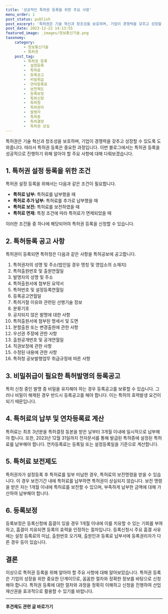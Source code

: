 ```yaml
---
title: '성공적인 특허권 등록을 위한 주요 사항'
menu_order: 1
post_status: publish
post_excerpt: '특허권은 기술 혁신과 창조성을 보호하며, 기업이 경쟁력을 갖추고 성장할 수 있도록 도와줍니다. 따라서 특허권 등록은 중요한 과정입니다. 이번 블로그에서는 특허권 등록을 성공적으로 진행하기 위해 알아야 할 주요 사항에 대해 다뤄보겠습니다.'
post_date: 2023-12-22 14:13:55
featured_image: _images/정보통신기술.png
taxonomy:
    category:
        - 정보통신기술
        - 특허권
    post_tag:
        - 특허권 등록
        -  설정등록
        -  특허료
        -  등록공고
        -  비밀취급
        -  연차등록료
        -  보전제도
        -  등록보정
        -  특허신청
        -  특허청
        -  특허권자
        -  발명자
        -  특허증
        -  특허결정
        -  특허권 상실
---
```



특허권은 기술 혁신과 창조성을 보호하며, 기업이 경쟁력을 갖추고 성장할 수 있도록 도와줍니다. 따라서 특허권 등록은 중요한 과정입니다. 이번 블로그에서는 특허권 등록을 성공적으로 진행하기 위해 알아야 할 주요 사항에 대해 다뤄보겠습니다.

## 1. 특허권 설정 등록을 위한 조건

특허권 설정 등록을 위해서는 다음과 같은 조건이 필요합니다.

- **특허료 납부:** 특허료를 납부했을 때
- **특허료 추가 납부:** 특허료를 추가로 납부했을 때
- **특허료 보전:** 특허료를 보전하였을 때
- **특허료 면제:** 특정 조건에 따라 특허료가 면제되었을 때

이러한 조건들 중 하나에 해당되어야 특허권 등록을 신청할 수 있습니다.

## 2. 특허등록 공고 사항

특허권이 등록되면 특허청은 다음과 같은 사항을 특허공보에 공고합니다.

1. 특허권자의 성명 및 주소(법인일 경우 명칭 및 영업소의 소재지)
2. 특허출원번호 및 출원연월일
3. 발명자의 성명 및 주소
4. 특허출원서에 첨부된 요약서
5. 특허번호 및 설정등록연월일
6. 등록공고연월일
7. 특허거절 이유와 관련된 선행기술 정보
8. 분류기호
9. 공지되지 않은 발명에 대한 사항
10. 특허출원서에 첨부된 명세서 및 도면
11. 분할출원 또는 변경출원에 관한 사항
12. 우선권 주장에 관한 사항
13. 출원공개번호 및 공개연월일
14. 직권보정에 관한 사항
15. 수정된 내용에 관한 사항
16. 특허청 공보발행업무 취급규정에 따른 사항

## 3. 비밀취급이 필요한 특허발명의 등록공고

특허 신청 중인 발명 중 비밀을 유지해야 하는 경우 등록공고를 보류할 수 있습니다. 그러나 비밀이 해제된 경우 반드시 등록공고를 해야 합니다. 이는 특허의 효력발생 요건이 되기 때문입니다.

## 4. 특허료의 납부 및 연차등록료 계산

특허료는 최초 3년분을 특허결정 등본을 받은 날부터 3개월 이내에 일시적으로 납부해야 합니다. 또한, 2023년 12월 31일까지 전자문서를 통해 발급된 특허증에 설정된 특허료를 납부해야 합니다. 연차등록료는 등록일 또는 설정등록일을 기준으로 계산합니다.

## 5. 특허료 보전제도

특허권자가 설정등록 후 특허료를 일부 미납한 경우, 특허료의 보전명령을 받을 수 있습니다. 이 경우 보전기간 내에 특허료를 납부하면 특허권이 상실되지 않습니다. 보전 명령을 받은 자는 1개월 이내에 특허료를 보전할 수 있으며, 부족하게 납부한 금액에 대해 가산하여 납부해야 합니다.

## 6. 등록보정

등록보정은 등록신청에 흠결이 있을 경우 1개월 이내에 이를 치유할 수 있는 기회를 부여하고, 흠결이 치유되면 등록의 효력을 인정하는 절차입니다. 등록신청시 주요 흠결 사유에는 설정 등록료의 미납, 출원번호 오기재, 출원인과 등록료 납부서에 등록권리자가 다른 경우 등이 있습니다.

## 결론

이상으로 특허권 등록을 위해 알아야 할 주요 사항에 대해 알아보았습니다. 특허권 등록은 기업의 성장을 위한 중요한 단계이므로, 꼼꼼한 절차와 정확한 정보를 바탕으로 신청해야 합니다. 특허권 등록에 대한 절차와 과정을 정확히 이해하고 신청을 진행하여 산업재산권을 효과적으로 활용할 수 있기를 바랍니다.
<!-- wp:separator -->
<hr class="wp-block-separator has-alpha-channel-opacity"/>
<!-- /wp:separator -->

<!-- wp:group {"backgroundColor":"base","layout":{"type":"constrained"}} -->
<div class="wp-block-group has-base-background-color has-background"><!-- wp:paragraph {"align":"center","fontSize":"medium"} -->
<p class="has-text-align-center has-large-font-size"><strong>후견제도 관련 글 바로가기</strong></p>
<!-- /wp:paragraph -->


<!-- wp:latest-posts
{"categories":[{"id":1980,"count":19,"description":"","link":"https://uknowlaw.com/category/%ed%9b%84%ea%b2%ac%ec%a0%9c%eb%8f%84/","name":"후견제도","slug":"후견제도","taxonomy":"category","parent":0,"meta":[],"_links":{"self":[{"href":"https://uknowlaw.com/wp-json/wp/v2/categories/1980"}],"collection":[{"href":"https://uknowlaw.com/wp-json/wp/v2/categories"}],"about":[{"href":"https://uknowlaw.com/wp-json/wp/v2/taxonomies/category"}],"wp:post_type":[{"href":"https://uknowlaw.com/wp-json/wp/v2/posts?categories=1980"}],"curies":[{"name":"wp","href":"https://api.w.org/{rel}","templated":true}]}}],"postsToShow":100,"excerptLength":28,"postLayout":"grid","columns":2,"featuredImageAlign":"left","featuredImageSizeSlug":"large","fontSize":"small"} /--></div>
<!-- /wp:group -->